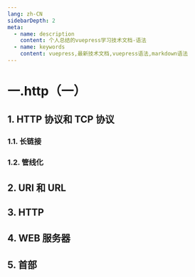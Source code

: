 ```yaml
---
lang: zh-CN
sidebarDepth: 2
meta:
  - name: description
    content: 个人总结的vuepress学习技术文档-语法
  - name: keywords
    content: vuepress,最新技术文档,vuepress语法,markdown语法
---
```


# 一.http（一）

## 1. HTTP 协议和 TCP 协议

### 1.1. 长链接

### 1.2. 管线化

## 2. URI 和 URL

## 3. HTTP

## 4. WEB 服务器

## 5. 首部
